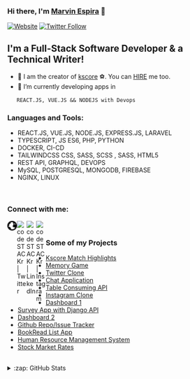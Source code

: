 ### Hi there, I'm [Marvin Espira][website] 👋

[![Website](https://img.shields.io/website?label=EspiraMarvin.com&style=for-the-badge&url=https%3A%2F%2Fcodestackr.com)](https://espiramarvin.netlify.app)
[![Twitter Follow](https://img.shields.io/twitter/follow/marvin_espira?color=1DA1F2&logo=twitter&style=for-the-badge)](https://twitter.com/intent/follow?original_referer=https%3A%2F%2Fgithub.com%2FcodeSTACKr&screen_name=marvin_espira)

## I'm a Full-Stack Software Developer & a Technical Writer!

- 🔭 I am the creator of [kscore](https://kscore.netlify.app) ⚽. You can [HIRE](mailto:espiramarvin@gmail.com) me too.
- 🌱 I’m currently developing apps in 
 ```
    REACT.JS, VUE.JS && NODEJS with Devops
```

### Languages and Tools: 
- REACT.JS, VUE.JS, NODE.JS, EXPRESS.JS, LARAVEL
- TYPESCRIPT, JS ES6, PHP, PYTHON
- DOCKER, CI-CD
- TAILWINDCSS CSS, SASS, SCSS , SASS, HTML5
- REST API, GRAPHQL, DEVOPS
- MySQL, POSTGRESQL, MONGODB, FIREBASE
- NGINX, LINUX

<br />

### Connect with me:

[<img align="left" alt="EspiraMarvin" width="22px" src="https://raw.githubusercontent.com/iconic/open-iconic/master/svg/globe.svg" />][website]
[<img align="left" alt="codeSTACKr | Twitter" width="22px" src="https://cdn.jsdelivr.net/npm/simple-icons@v3/icons/twitter.svg" />][twitter]
[<img align="left" alt="codeSTACKr | LinkedIn" width="22px" src="https://cdn.jsdelivr.net/npm/simple-icons@v3/icons/linkedin.svg" />][linkedin]
[<img align="left" alt="codeSTACKr | Instagram" width="22px" src="https://cdn.jsdelivr.net/npm/simple-icons@v3/icons/instagram.svg" />][instagram]

<br />

### Some of my Projects

- [Kscore Match Highlights](https://kscore.netlify.app)
- [Memory Game](https://magicmemorygame.netlify.app/)
- [Twitter Clone](https://twitter-clone-ten.vercel.app)
- [Chat Application](https://quasar-chatpp.vercel.app/auth)
- [Table Consuming API](https://touch-inspiration.vercel.app/)
- [Instagram Clone](https://quasargram-96646.web.app)
- [Dashboard 1](https://quasar-admin-site.netlify.app)
- [Survey App with Django API](https://busara-front-end.vercel.app/)
- [Dashboard 2](https://quasar-tailwind.vercel.app)
- [Github Repo/Issue Tracker ](https://test-graphql.netlify.app)
- [BookRead List App](https://books-read.netlify.app/)
- [Human Resource Management System](https://hr-management-system.herokuapp.com)
- [Stock Market Rates](https://stock-market-exchange.netlify.app)



<br />

<details>
 
  <summary>:zap: GitHub Stats</summary>

  <img align="left" alt="Espira Marvin's GitHub Stats" src="https://github-readme-stats.vercel.app/api?username=EspiraMarvin&show_icons=true&hide_border=true" />

</details>

<br />

[website]: https://espiramarvin.netlify.app
[twitter]: https://twitter.com/marvin_espira
[instagram]: https://instagram.com/t_b.a.g/
[linkedin]: https://www.linkedin.com/in/marvin-espira-192348153/

